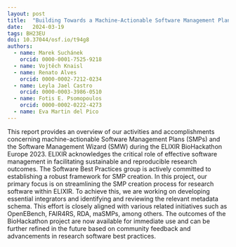 ```yaml
---
layout: post
title:  "Building Towards a Machine-Actionable Software Management Plan: A BioHackathon Europe 2023 Report"
date:   2024-03-19
tags: BH23EU
doi: 10.37044/osf.io/t94g8
authors:
  - name: Marek Suchánek
    orcid: 0000-0001-7525-9218
  - name: Vojtěch Knaisl
  - name: Renato Alves
    orcid: 0000-0002-7212-0234
  - name: Leyla Jael Castro
    orcid: 0000-0003-3986-0510
  - name: Fotis E. Psomopoulos
    orcid: 0000-0002-0222-4273
  - name: Eva Martin del Pico
---
```


This report provides an overview of our activities and accomplishments concerning machine-actionable Software Management Plans (SMPs) and the Software Management Wizard (SMW) during the ELIXIR BioHackathon Europe 2023. ELIXIR acknowledges the critical role of effective software management in facilitating sustainable and reproducible research outcomes. The Software Best Practices group is actively committed to establishing a robust framework for SMP creation. In this project, our primary focus is on streamlining the SMP creation process for research software within ELIXIR. To achieve this, we are working on developing essential integrators and identifying and reviewing the relevant metadata schema. This effort is closely aligned with various related initiatives such as OpenEBench, FAIR4RS, RDA, maSMPs, among others. The outcomes of the BioHackathon project are now available for immediate use and can be further refined in the future based on community feedback and advancements in research software best practices.

